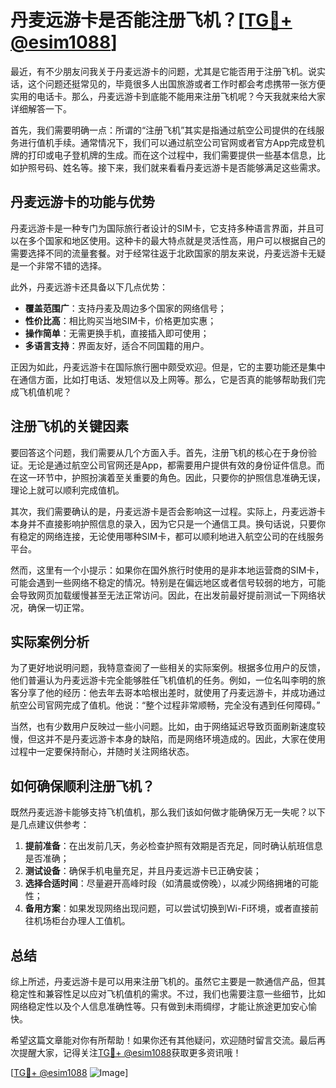 # 丹麦远游卡是否能注册飞机？[[TG💪+ @esim1088](https://t.me/s/esim1088)]

最近，有不少朋友问我关于丹麦远游卡的问题，尤其是它能否用于注册飞机。说实话，这个问题还挺常见的，毕竟很多人出国旅游或者工作时都会考虑携带一张方便实用的电话卡。那么，丹麦远游卡到底能不能用来注册飞机呢？今天我就来给大家详细解答一下。

首先，我们需要明确一点：所谓的“注册飞机”其实是指通过航空公司提供的在线服务进行值机手续。通常情况下，我们可以通过航空公司官网或者官方App完成登机牌的打印或电子登机牌的生成。而在这个过程中，我们需要提供一些基本信息，比如护照号码、姓名等。接下来，我们就来看看丹麦远游卡是否能够满足这些需求。

## 丹麦远游卡的功能与优势

丹麦远游卡是一种专门为国际旅行者设计的SIM卡，它支持多种语言界面，并且可以在多个国家和地区使用。这种卡的最大特点就是灵活性高，用户可以根据自己的需要选择不同的流量套餐。对于经常往返于北欧国家的朋友来说，丹麦远游卡无疑是一个非常不错的选择。

此外，丹麦远游卡还具备以下几点优势：
- **覆盖范围广**：支持丹麦及周边多个国家的网络信号；
- **性价比高**：相比购买当地SIM卡，价格更加实惠；
- **操作简单**：无需更换手机，直接插入即可使用；
- **多语言支持**：界面友好，适合不同国籍的用户。

正因为如此，丹麦远游卡在国际旅行圈中颇受欢迎。但是，它的主要功能还是集中在通信方面，比如打电话、发短信以及上网等。那么，它是否真的能够帮助我们完成飞机值机呢？

## 注册飞机的关键因素

要回答这个问题，我们需要从几个方面入手。首先，注册飞机的核心在于身份验证。无论是通过航空公司官网还是App，都需要用户提供有效的身份证件信息。而在这一环节中，护照扮演着至关重要的角色。因此，只要你的护照信息准确无误，理论上就可以顺利完成值机。

其次，我们需要确认的是，丹麦远游卡是否会影响这一过程。实际上，丹麦远游卡本身并不直接影响护照信息的录入，因为它只是一个通信工具。换句话说，只要你有稳定的网络连接，无论使用哪种SIM卡，都可以顺利地进入航空公司的在线服务平台。

然而，这里有一个小提示：如果你在国外旅行时使用的是非本地运营商的SIM卡，可能会遇到一些网络不稳定的情况。特别是在偏远地区或者信号较弱的地方，可能会导致网页加载缓慢甚至无法正常访问。因此，在出发前最好提前测试一下网络状况，确保一切正常。

## 实际案例分析

为了更好地说明问题，我特意查阅了一些相关的实际案例。根据多位用户的反馈，他们普遍认为丹麦远游卡完全能够胜任飞机值机的任务。例如，一位名叫李明的旅客分享了他的经历：他去年去哥本哈根出差时，就使用了丹麦远游卡，并成功通过航空公司官网完成了值机。他说：“整个过程非常顺畅，完全没有遇到任何障碍。”

当然，也有少数用户反映过一些小问题。比如，由于网络延迟导致页面刷新速度较慢，但这并不是丹麦远游卡本身的缺陷，而是网络环境造成的。因此，大家在使用过程中一定要保持耐心，并随时关注网络状态。

## 如何确保顺利注册飞机？

既然丹麦远游卡能够支持飞机值机，那么我们该如何做才能确保万无一失呢？以下是几点建议供参考：

1. **提前准备**：在出发前几天，务必检查护照有效期是否充足，同时确认航班信息是否准确；
2. **测试设备**：确保手机电量充足，并且丹麦远游卡已正确安装；
3. **选择合适时间**：尽量避开高峰时段（如清晨或傍晚），以减少网络拥堵的可能性；
4. **备用方案**：如果发现网络出现问题，可以尝试切换到Wi-Fi环境，或者直接前往机场柜台办理人工值机。

## 总结

综上所述，丹麦远游卡是可以用来注册飞机的。虽然它主要是一款通信产品，但其稳定性和兼容性足以应对飞机值机的需求。不过，我们也需要注意一些细节，比如网络稳定性以及个人信息准确性等。只有做到未雨绸缪，才能让旅途更加安心愉快。

希望这篇文章能对你有所帮助！如果你还有其他疑问，欢迎随时留言交流。最后再次提醒大家，记得关注[TG💪+ @esim1088](https://t.me/s/esim1088)获取更多资讯哦！

[[TG💪+ @esim1088](https://t.me/s/esim1088) ![Image](https://i.postimg.cc/4NQfJmqS/Snipaste-2025-05-13-00-14-12.png)]
